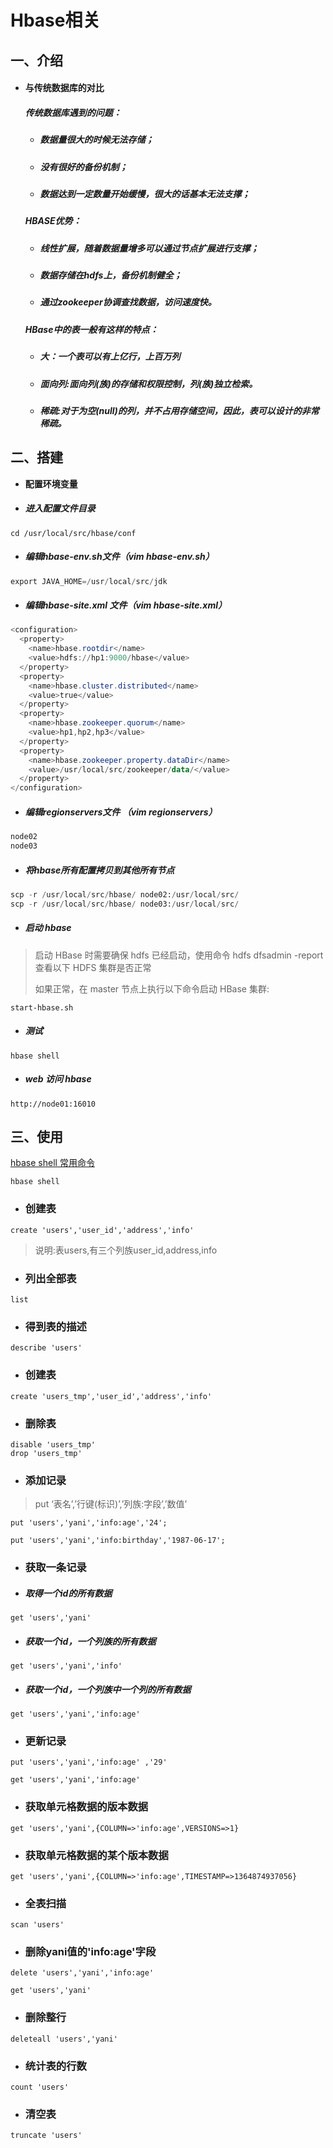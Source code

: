 # Hbase相关

## 一、介绍
* #### **与传统数据库的对比**

  ##### 传统数据库遇到的问题：

  * ##### 数据量很大的时候无法存储； 

  * ##### 没有很好的备份机制； 

  * ##### 数据达到一定数量开始缓慢，很大的话基本无法支撑；

  ##### HBASE优势：

  * ##### 线性扩展，随着数据量增多可以通过节点扩展进行支撑；

  * ##### 数据存储在hdfs上，备份机制健全；

  * ##### 通过zookeeper协调查找数据，访问速度快。

  ##### HBase中的表一般有这样的特点：

  * ##### 大：一个表可以有上亿行，上百万列

  * ##### 面向列:面向列(族)的存储和权限控制，列(族)独立检索。

  * ##### 稀疏:对于为空(null)的列，并不占用存储空间，因此，表可以设计的非常稀疏。

## 二、搭建

* **配置环境变量**


* ##### 进入配置文件目录

```shell
cd /usr/local/src/hbase/conf
```

* ##### 编辑hbase-env.sh文件（vim hbase-env.sh）

```python
export JAVA_HOME=/usr/local/src/jdk
```

* ##### 编辑hbase-site.xml 文件（vim hbase-site.xml）

```powershell
<configuration>
  <property>
    <name>hbase.rootdir</name>
    <value>hdfs://hp1:9000/hbase</value>
  </property>
  <property>
    <name>hbase.cluster.distributed</name>
    <value>true</value>
  </property>
  <property>
    <name>hbase.zookeeper.quorum</name>
    <value>hp1,hp2,hp3</value>
  </property>
  <property>
    <name>hbase.zookeeper.property.dataDir</name>
    <value>/usr/local/src/zookeeper/data/</value>
  </property>
</configuration>
```

* ##### 编辑regionservers文件 （vim regionservers）

```python
node02
node03
```

* ##### 将hbase所有配置拷贝到其他所有节点

```python
scp -r /usr/local/src/hbase/ node02:/usr/local/src/
scp -r /usr/local/src/hbase/ node03:/usr/local/src/
```

* ##### 启动 hbase

> 启动 HBase 时需要确保 hdfs 已经启动，使用命令 hdfs dfsadmin -report 查看以下 HDFS 集群是否正常
>
> 如果正常，在 master 节点上执行以下命令启动 HBase 集群:

```shell
start-hbase.sh
```

* ##### 测试

```shell
hbase shell
```

* ##### web 访问 hbase

```shell
http://node01:16010
```

## 三、使用

[hbase shell 常用命令](http://blog.csdn.net/scutshuxue/article/details/6988348)

```
hbase shell
```

* ### 创建表

```
create 'users','user_id','address','info'
```

> 说明:表users,有三个列族user_id,address,info

* ### 列出全部表

```
list
```

* ### 得到表的描述

```
describe 'users'
```

* ### 创建表

```
create 'users_tmp','user_id','address','info'
```

* ### 删除表

```
disable 'users_tmp'  
drop 'users_tmp'
```

* ### 添加记录

> put ‘表名’,’行键(标识)’,’列族:字段’,’数值’

```
put 'users','yani','info:age','24';  

put 'users','yani','info:birthday','1987-06-17';
```

* ### 获取一条记录

* ##### 取得一个id的所有数据

```
get 'users','yani'
```

* ##### 获取一个id，一个列族的所有数据

```
get 'users','yani','info'
```

* ##### 获取一个id，一个列族中一个列的所有数据

```
get 'users','yani','info:age'
```

* ### 更新记录

```
put 'users','yani','info:age' ,'29'  

get 'users','yani','info:age'
```

* ### 获取单元格数据的版本数据

```
get 'users','yani',{COLUMN=>'info:age',VERSIONS=>1}
```

* ### 获取单元格数据的某个版本数据

```
get 'users','yani',{COLUMN=>'info:age',TIMESTAMP=>1364874937056}
```

* ### 全表扫描

```
scan 'users'
```

* ### 删除yani值的'info:age'字段

```
delete 'users','yani','info:age'  

get 'users','yani'
```

* ### 删除整行

```
deleteall 'users','yani'
```

* ### 统计表的行数

```
count 'users'
```

* ### 清空表

```
truncate 'users'
```